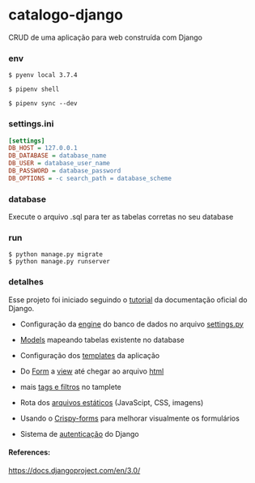# catalogo-django
CRUD de uma aplicação para web construída com Django

### env
```shell
$ pyenv local 3.7.4

$ pipenv shell

$ pipenv sync --dev
```

### settings.ini
```ini
[settings]
DB_HOST = 127.0.0.1
DB_DATABASE = database_name
DB_USER = database_user_name
DB_PASSWORD = database_password
DB_OPTIONS = -c search_path = database_scheme

```

### database
Execute o arquivo .sql para ter as tabelas corretas no seu database

### run
```shell
$ python manage.py migrate
$ python manage.py runserver
```



### detalhes
Esse projeto foi iniciado seguindo o [tutorial](https://docs.djangoproject.com/en/3.0/intro/tutorial01/) da documentação oficial do Django.

- Configuração da [engine](https://docs.djangoproject.com/en/3.0/ref/settings/#engine) do banco de dados no arquivo [settings.py](https://docs.djangoproject.com/en/3.0/ref/settings/#databases) 

- [Models](https://docs.djangoproject.com/pt-br/3.0/topics/db/models/) mapeando  tabelas existente no database 

- Configuração dos [templates](https://docs.djangoproject.com/en/3.0/topics/templates/) da aplicação

- Do [Form](https://docs.djangoproject.com/en/3.0/topics/forms/modelforms/) a [view](https://docs.djangoproject.com/en/3.0/topics/forms/#the-view) até chegar ao arquivo [html](https://docs.djangoproject.com/en/3.0/intro/tutorial04/#write-a-minimal-form)

- mais [tags e filtros](https://docs.djangoproject.com/en/3.0/ref/templates/builtins/) no tamplete

- Rota dos [arquivos estáticos](https://docs.djangoproject.com/en/3.0/howto/static-files/) (JavaScipt, CSS, imagens)

- Usando o [Crispy-forms](https://simpleisbetterthancomplex.com/tutorial/2018/11/28/advanced-form-rendering-with-django-crispy-forms.html) para melhorar visualmente os formulários 

- Sistema de [autenticação](https://docs.djangoproject.com/en/3.0/topics/auth/default/#using-the-views) do Django


#### References:
https://docs.djangoproject.com/en/3.0/
